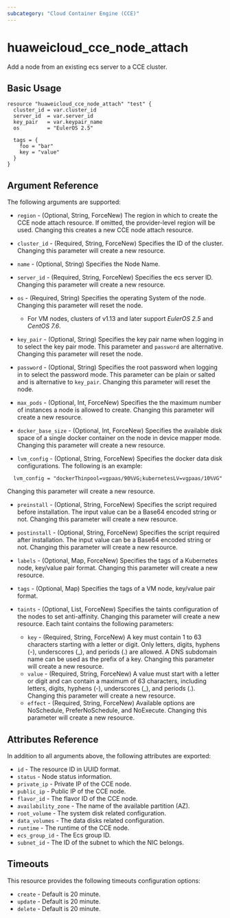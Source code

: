 ```yaml
---
subcategory: "Cloud Container Engine (CCE)"
---
```


# huaweicloud_cce_node_attach

Add a node from an existing ecs server to a CCE cluster.

## Basic Usage

```hcl
resource "huaweicloud_cce_node_attach" "test" {
  cluster_id = var.cluster_id
  server_id  = var.server_id
  key_pair   = var.keypair_name
  os         = "EulerOS 2.5"

  tags = {
    foo = "bar"
    key = "value"
  }
}
```

## Argument Reference

The following arguments are supported:

* `region` - (Optional, String, ForceNew) The region in which to create the CCE node attach resource. If omitted, the
  provider-level region will be used. Changing this creates a new CCE node attach resource.

* `cluster_id` - (Required, String, ForceNew) Specifies the ID of the cluster. Changing this parameter will create a new
  resource.

* `name` - (Optional, String) Specifies the Node Name.

* `server_id` - (Required, String, ForceNew) Specifies the ecs server ID. Changing this parameter will create a new
  resource.

* `os` - (Required, String) Specifies the operating System of the node. Changing this parameter will reset the node.
  + For VM nodes, clusters of v1.13 and later support *EulerOS 2.5* and *CentOS 7.6*.

* `key_pair` - (Optional, String) Specifies the key pair name when logging in to select the key pair mode.
  This parameter and `password` are alternative. Changing this parameter will reset the node.

* `password` - (Optional, String) Specifies the root password when logging in to select the password mode.
  This parameter can be plain or salted and is alternative to `key_pair`.
  Changing this parameter will reset the node.

* `max_pods` - (Optional, Int, ForceNew) Specifies the the maximum number of instances a node is allowed to create.
  Changing this parameter will create a new resource.

* `docker_base_size` - (Optional, Int, ForceNew) Specifies the available disk space of a single docker container on the
  node in device mapper mode. Changing this parameter will create a new resource.

* `lvm_config` - (Optional, String, ForceNew) Specifies the docker data disk configurations. The following is an
  example:

```hcl
  lvm_config = "dockerThinpool=vgpaas/90%VG;kubernetesLV=vgpaas/10%VG"
```

Changing this parameter will create a new resource.

* `preinstall` - (Optional, String, ForceNew) Specifies the script required before installation. The input value can be
  a Base64 encoded string or not. Changing this parameter will create a new resource.

* `postinstall` - (Optional, String, ForceNew) Specifies the script required after installation. The input value can be
  a Base64 encoded string or not. Changing this parameter will create a new resource.

* `labels` - (Optional, Map, ForceNew) Specifies the tags of a Kubernetes node, key/value pair format.
  Changing this parameter will create a new resource.

* `tags` - (Optional, Map) Specifies the tags of a VM node, key/value pair format.

* `taints` - (Optional, List, ForceNew) Specifies the taints configuration of the nodes to set anti-affinity.
  Changing this parameter will create a new resource. Each taint contains the following parameters:

  + `key` - (Required, String, ForceNew) A key must contain 1 to 63 characters starting with a letter or digit.
    Only letters, digits, hyphens (-), underscores (_), and periods (.) are allowed. A DNS subdomain name can be used
    as the prefix of a key. Changing this parameter will create a new resource.
  + `value` - (Required, String, ForceNew) A value must start with a letter or digit and can contain a maximum of 63
    characters, including letters, digits, hyphens (-), underscores (_), and periods (.). Changing this parameter will
    create a new resource.
  + `effect` - (Required, String, ForceNew) Available options are NoSchedule, PreferNoSchedule, and NoExecute.
    Changing this parameter will create a new resource.

## Attributes Reference

In addition to all arguments above, the following attributes are exported:

* `id` - The resource ID in UUID format.
* `status` - Node status information.
* `private_ip` - Private IP of the CCE node.
* `public_ip` - Public IP of the CCE node.
* `flavor_id` - The flavor ID of the CCE node.
* `availability_zone` - The name of the available partition (AZ).
* `root_volume` - The system disk related configuration.
* `data_volumes` - The data disks related configuration.
* `runtime` - The runtime of the CCE node.
* `ecs_group_id` - The Ecs group ID.
* `subnet_id` - The ID of the subnet to which the NIC belongs.

## Timeouts

This resource provides the following timeouts configuration options:

* `create` - Default is 20 minute.
* `update` - Default is 20 minute.
* `delete` - Default is 20 minute.
